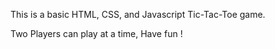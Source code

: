 This is a basic HTML, CSS, and Javascript Tic-Tac-Toe game.

Two Players can play at a time, Have fun ! 

